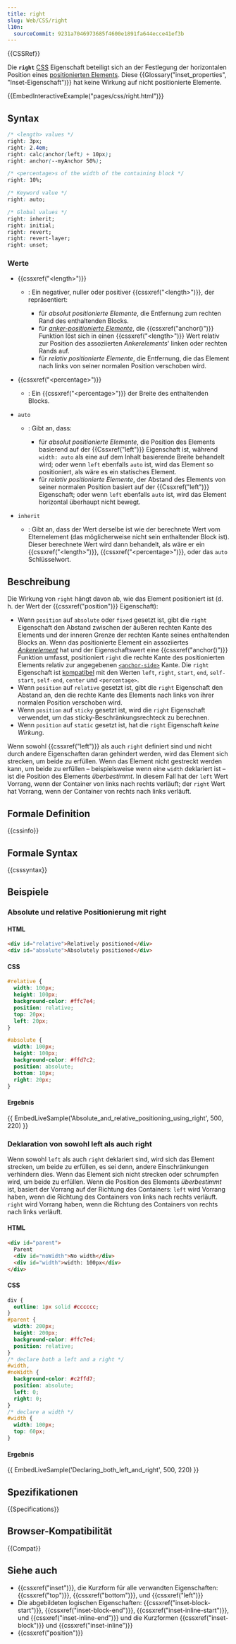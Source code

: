 ```yaml
---
title: right
slug: Web/CSS/right
l10n:
  sourceCommit: 9231a7046973685f4600e1891fa644ecce41ef3b
---
```


{{CSSRef}}

Die **`right`** [CSS](/de/docs/Web/CSS) Eigenschaft beteiligt sich an der Festlegung der horizontalen Position eines [positionierten Elements](/de/docs/Web/CSS/position). Diese {{Glossary("inset_properties", "Inset-Eigenschaft")}} hat keine Wirkung auf nicht positionierte Elemente.

{{EmbedInteractiveExample("pages/css/right.html")}}

## Syntax

```css
/* <length> values */
right: 3px;
right: 2.4em;
right: calc(anchor(left) + 10px);
right: anchor(--myAnchor 50%);

/* <percentage>s of the width of the containing block */
right: 10%;

/* Keyword value */
right: auto;

/* Global values */
right: inherit;
right: initial;
right: revert;
right: revert-layer;
right: unset;
```

### Werte

- {{cssxref("&lt;length&gt;")}}

  - : Ein negativer, nuller oder positiver {{cssxref("&lt;length&gt;")}}, der repräsentiert:

    - für _absolut positionierte Elemente_, die Entfernung zum rechten Rand des enthaltenden Blocks.
    - für [_anker-positionierte Elemente_](/de/docs/Web/CSS/CSS_anchor_positioning/Using#using_inset_properties_with_anchor_function_values), die {{cssxref("anchor()")}} Funktion löst sich in einen {{cssxref("&lt;length&gt;")}} Wert relativ zur Position des assoziierten _Ankerelements_' linken oder rechten Rands auf.
    - für _relativ positionierte Elemente_, die Entfernung, die das Element nach links von seiner normalen Position verschoben wird.

- {{cssxref("&lt;percentage&gt;")}}
  - : Ein {{cssxref("&lt;percentage&gt;")}} der Breite des enthaltenden Blocks.
- `auto`

  - : Gibt an, dass:

    - für _absolut positionierte Elemente_, die Position des Elements basierend auf der {{Cssxref("left")}} Eigenschaft ist, während `width: auto` als eine auf dem Inhalt basierende Breite behandelt wird; oder wenn `left` ebenfalls `auto` ist, wird das Element so positioniert, als wäre es ein statisches Element.
    - für _relativ positionierte Elemente_, der Abstand des Elements von seiner normalen Position basiert auf der {{Cssxref("left")}} Eigenschaft; oder wenn `left` ebenfalls `auto` ist, wird das Element horizontal überhaupt nicht bewegt.

- `inherit`
  - : Gibt an, dass der Wert derselbe ist wie der berechnete Wert vom Elternelement (das möglicherweise nicht sein enthaltender Block ist). Dieser berechnete Wert wird dann behandelt, als wäre er ein {{cssxref("&lt;length&gt;")}}, {{cssxref("&lt;percentage&gt;")}}, oder das `auto` Schlüsselwort.

## Beschreibung

Die Wirkung von `right` hängt davon ab, wie das Element positioniert ist (d. h. der Wert der {{cssxref("position")}} Eigenschaft):

- Wenn `position` auf `absolute` oder `fixed` gesetzt ist, gibt die `right` Eigenschaft den Abstand zwischen der äußeren rechten Kante des Elements und der inneren Grenze der rechten Kante seines enthaltenden Blocks an. Wenn das positionierte Element ein assoziiertes [_Ankerelement_](/de/docs/Web/CSS/CSS_anchor_positioning/Using) hat und der Eigenschaftswert eine {{cssxref("anchor()")}} Funktion umfasst, positioniert `right` die rechte Kante des positionierten Elements relativ zur angegebenen [`<anchor-side>`](/de/docs/Web/CSS/anchor#anchor-side) Kante. Die `right` Eigenschaft ist [kompatibel](/de/docs/Web/CSS/anchor#compatibility_of_inset_properties_and_anchor-side_values) mit den Werten `left`, `right`, `start`, `end`, `self-start`, `self-end`, `center` und `<percentage>`.
- Wenn `position` auf `relative` gesetzt ist, gibt die `right` Eigenschaft den Abstand an, den die rechte Kante des Elements nach links von ihrer normalen Position verschoben wird.
- Wenn `position` auf `sticky` gesetzt ist, wird die `right` Eigenschaft verwendet, um das sticky-Beschränkungsrechteck zu berechnen.
- Wenn `position` auf `static` gesetzt ist, hat die `right` Eigenschaft _keine Wirkung_.

Wenn sowohl {{cssxref("left")}} als auch `right` definiert sind und nicht durch andere Eigenschaften daran gehindert werden, wird das Element sich strecken, um beide zu erfüllen. Wenn das Element nicht gestreckt werden kann, um beide zu erfüllen – beispielsweise wenn eine `width` deklariert ist – ist die Position des Elements _überbestimmt_. In diesem Fall hat der `left` Wert Vorrang, wenn der Container von links nach rechts verläuft; der `right` Wert hat Vorrang, wenn der Container von rechts nach links verläuft.

## Formale Definition

{{cssinfo}}

## Formale Syntax

{{csssyntax}}

## Beispiele

### Absolute und relative Positionierung mit right

#### HTML

```html
<div id="relative">Relatively positioned</div>
<div id="absolute">Absolutely positioned</div>
```

#### CSS

```css
#relative {
  width: 100px;
  height: 100px;
  background-color: #ffc7e4;
  position: relative;
  top: 20px;
  left: 20px;
}

#absolute {
  width: 100px;
  height: 100px;
  background-color: #ffd7c2;
  position: absolute;
  bottom: 10px;
  right: 20px;
}
```

#### Ergebnis

{{ EmbedLiveSample('Absolute_and_relative_positioning_using_right', 500, 220) }}

### Deklaration von sowohl left als auch right

Wenn sowohl `left` als auch `right` deklariert sind, wird sich das Element strecken, um beide zu erfüllen, es sei denn, andere Einschränkungen verhindern dies. Wenn das Element sich nicht strecken oder schrumpfen wird, um beide zu erfüllen. Wenn die Position des Elements _überbestimmt_ ist, basiert der Vorrang auf der Richtung des Containers: `left` wird Vorrang haben, wenn die Richtung des Containers von links nach rechts verläuft. `right` wird Vorrang haben, wenn die Richtung des Containers von rechts nach links verläuft.

#### HTML

```html
<div id="parent">
  Parent
  <div id="noWidth">No width</div>
  <div id="width">width: 100px</div>
</div>
```

#### CSS

```css
div {
  outline: 1px solid #cccccc;
}
#parent {
  width: 200px;
  height: 200px;
  background-color: #ffc7e4;
  position: relative;
}
/* declare both a left and a right */
#width,
#noWidth {
  background-color: #c2ffd7;
  position: absolute;
  left: 0;
  right: 0;
}
/* declare a width */
#width {
  width: 100px;
  top: 60px;
}
```

#### Ergebnis

{{ EmbedLiveSample('Declaring_both_left_and_right', 500, 220) }}

## Spezifikationen

{{Specifications}}

## Browser-Kompatibilität

{{Compat}}

## Siehe auch

- {{cssxref("inset")}}, die Kurzform für alle verwandten Eigenschaften: {{cssxref("top")}}, {{cssxref("bottom")}}, und {{cssxref("left")}}
- Die abgebildeten logischen Eigenschaften: {{cssxref("inset-block-start")}}, {{cssxref("inset-block-end")}}, {{cssxref("inset-inline-start")}}, und {{cssxref("inset-inline-end")}} und die Kurzformen {{cssxref("inset-block")}} und {{cssxref("inset-inline")}}
- {{cssxref("position")}}
